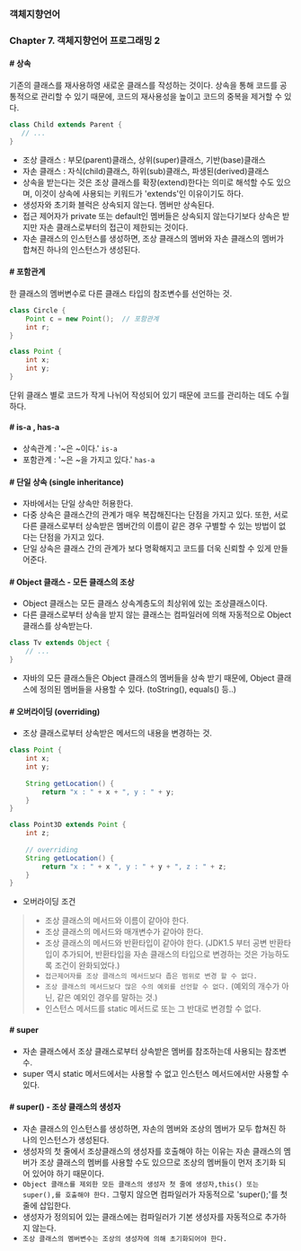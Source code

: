 ### 객체지향언어

### Chapter 7. 객체지향언어 프로그래밍 2

#### \# 상속
기존의 클래스를 재사용하영 새로운 클래스를 작성하는 것이다. 상속을 통해 코드를 공통적으로 관리할 수 있기 때문에, 코드의 재사용성을 높이고 코드의 중복을 제거할 수 있다.
 ````java
class Child extends Parent {
    // ...
}
````
 - 조상 클래스 : 부모(parent)클래스, 상위(super)클래스, 기반(base)클래스
 - 자손 클래스 : 자식(child)클래스, 하위(sub)클래스, 파생된(derived)클래스
 - 상속을 받는다는 것은 조상 클래스를 확장(extend)한다는 의미로 해석할 수도 있으며, 이것이 상속에 사용되는 키워드가 'extends'인 이유이기도 하다.
 - 생성자와 초기화 블럭은 상속되지 않는다. 멤버만 상속된다. 
 - 접근 제어자가 private 또는 default인 멤버들은 상속되지 않는다기보다 상속은 받지만 자손 클래스로부터의 접근이 제한되는 것이다.
 - 자손 클래스의 인스턴스를 생성하면, 조상 클래스의 멤버와 자손 클래스의 멤버가 합쳐진 하나의 인스턴스가 생성된다.
 
 #### \# 포함관계
 한 클래스의 멤버변수로 다른 클래스 타입의 참조변수를 선언하는 것. 
````java
class Circle {
    Point c = new Point();  // 포함관계
    int r;
}

class Point {
    int x;
    int y;
}
````
단위 클래스 별로 코드가 작게 나뉘어 작성되어 있기 때문에 코드를 관리하는 데도 수월하다.

#### \# is-a , has-a
- 상속관계 : '~은 ~이다.' `is-a`
- 포함관계 : '~은 ~을 가지고 있다.' `has-a`

#### \# 단일 상속 (single inheritance)
- 자바에서는 단일 상속만 허용한다.
- 다중 상속은 클래스간의 관계가 매우 복잡해진다는 단점을 가지고 있다. 또한, 서로 다른 클래스로부터 상속받은 멤버간의 이름이 같은 경우 구별할 수 있는 방법이 없다는 단점을 가지고 있다.
- 단일 상속은 클래스 간의 관계가 보다 명확해지고 코드를 더욱 신뢰할 수 있게 만들어준다.

#### \# Object 클래스 - 모든 클래스의 조상
- Object 클래스는 모든 클래스 상속계층도의 최상위에 있는 조상클래스이다.
- 다른 클래스로부터 상속을 받지 않는 클래스는 컴파일러에 의해 자동적으로 Object 클래스를 상속받는다.
````java
class Tv extends Object {
    // ...
}
````
- 자바의 모든 클래스들은 Object 클래스의 멤버들을 상속 받기 때문에, Object 클래스에 정의된 멤버들을 사용할 수 있다. (toString(), equals() 등..)

#### \# 오버라이딩 (overriding)
- 조상 클래스로부터 상속받은 메서드의 내용을 변경하는 것.
```java
class Point {
    int x;
    int y;
    
    String getLocation() {
        return "x : " + x + ", y : " + y;
    }
}

class Point3D extends Point {
    int z;
    
    // overriding
    String getLocation() {
        return "x : " + x ", y : " + y + ", z : " + z;
    }
}
``` 
- 오버라이딩 조건
>- 조상 클래스의 메서드와 이름이 같아야 한다.
>- 조상 클래스의 메서드와 매개변수가 같아야 한다.
>- 조상 클래스의 메서드와 반환타입이 같아야 한다. (JDK1.5 부터 공변 반환타입이 추가되어, 반환타입을 자손 클래스의 타입으로 변경하는 것은 가능하도록 조건이 완화되었다.)
>- `접근제어자를 조상 클래스의 메서드보다 좁은 범위로 변경 할 수 없다.`
>- `조상 클래스의 메서드보다 많은 수의 예외를 선언할 수 없다.` (예외의 개수가 아닌, 같은 예외인 경우를 말하는 것.)
>- 인스턴스 메서드를 static 메서드로 또는 그 반대로 변경할 수 없다.

#### \# super
- 자손 클래스에서 조상 클래스로부터 상속받은 멤버를 참조하는데 사용되는 참조변수.
- super 역시 static 메서드에서는 사용할 수 없고 인스턴스 메서드에서만 사용할 수 있다.

#### \# super() - 조상 클래스의 생성자
- 자손 클래스의 인스턴스를 생성하면, 자손의 멤버와 조상의 멤버가 모두 합쳐진 하나의 인스턴스가 생성된다.
- 생성자의 첫 줄에서 조상클래스의 생성자를 호출해야 하는 이유는 자손 클래스의 멤버가 조상 클래스의 멤버를 사용할 수도 있으므로 조상의 멤버들이 먼저 초기화 되어 있어야 하기 때문이다.
- `Object 클래스를 제외한 모든 클래스의 생성자 첫 줄에 생성자,this() 또는 super(),를 호출해야 한다.` 그렇지 않으면 컴파일러가 자동적으로 'super();'를 첫 줄에 삽입한다.
- 생성자가 정의되어 있는 클래스에는 컴파일러가 기본 생성자를 자동적으로 추가하지 않는다.
- `조상 클래스의 멤버변수는 조상의 생성자에 의해 초기화되어야 한다.`
  